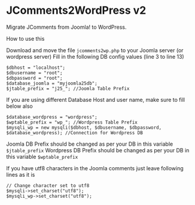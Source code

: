 JComments2WordPress v2
===================

Migrate JComments from Joomla! to WordPress.

How to use this

Download and move the file `jcomments2wp.php` to your Joomla server (or wordpress server)
Fill in the following DB config values (line 3 to line 13)

```
$dbhost = "localhost";
$dbusername = "root";
$dbpassword = "root";
$database_joomla = "myjoomla25db";
$jtable_prefix = "j25_"; //Joomla Table Prefix
```

If you are using different Database Host and user name, make sure to fill below also
```
$database_wordpress = "wordpress";
$wptable_prefix = "wp_"; //Wordpress Table Prefix
$mysqli_wp = new mysqli($dbhost, $dbusername, $dbpassword, $database_wordpress); //Connection for Wordpress DB
```

Joomla DB Prefix should be changed as per your DB in this variable `$jtable_prefix`
Wordpress DB Prefix should be changed as per your DB in this variable `$wptable_prefix`


If you have utf8 characters in the Joomla comments just leave following lines as it is
```
// Change character set to utf8
$mysqli->set_charset("utf8");
$mysqli_wp->set_charset("utf8");
```
